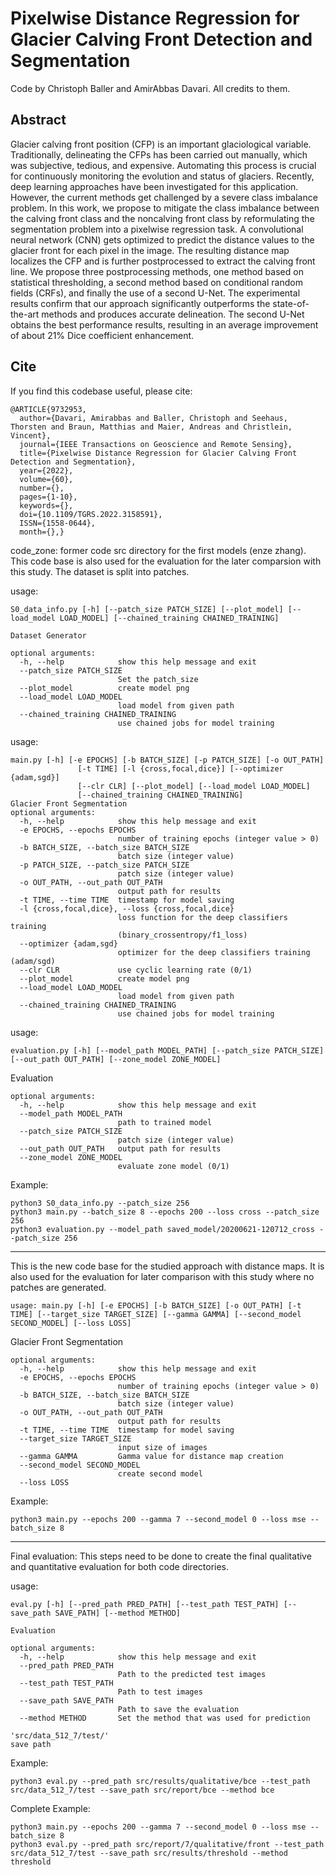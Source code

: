 # Pixelwise Distance Regression for Glacier Calving Front Detection and Segmentation

Code by Christoph Baller and AmirAbbas Davari. All credits to them.

## Abstract
Glacier calving front position (CFP) is an important glaciological variable.
Traditionally, delineating the CFPs has been carried out manually, which was
subjective, tedious, and expensive. Automating this process is crucial for
continuously monitoring the evolution and status of glaciers. Recently, deep
learning approaches have been investigated for this application. However, the
current methods get challenged by a severe class imbalance problem. In this
work, we propose to mitigate the class imbalance between the calving front
class and the noncalving front class by reformulating the segmentation problem
into a pixelwise regression task. A convolutional neural network (CNN) gets
optimized to predict the distance values to the glacier front for each pixel in
the image. The resulting distance map localizes the CFP and is further
postprocessed to extract the calving front line. We propose three
postprocessing methods, one method based on statistical thresholding, a second
method based on conditional random fields (CRFs), and finally the use of a
second U-Net. The experimental results confirm that our approach significantly
outperforms the state-of-the-art methods and produces accurate delineation. The
second U-Net obtains the best performance results, resulting in an average
improvement of about 21% Dice coefficient enhancement.

## Cite
If you find this codebase useful, please cite:

```
@ARTICLE{9732953,
  author={Davari, Amirabbas and Baller, Christoph and Seehaus, Thorsten and Braun, Matthias and Maier, Andreas and Christlein, Vincent},
  journal={IEEE Transactions on Geoscience and Remote Sensing}, 
  title={Pixelwise Distance Regression for Glacier Calving Front Detection and Segmentation}, 
  year={2022},
  volume={60},
  number={},
  pages={1-10},
  keywords={},
  doi={10.1109/TGRS.2022.3158591},
  ISSN={1558-0644},
  month={},}

```

code_zone: former code src directory for the first models (enze zhang).
This code base is also used for the evaluation for the later comparsion with this study.
The dataset is split into patches.


usage:
```
S0_data_info.py [-h] [--patch_size PATCH_SIZE] [--plot_model] [--load_model LOAD_MODEL] [--chained_training CHAINED_TRAINING]

Dataset Generator

optional arguments:
  -h, --help            show this help message and exit
  --patch_size PATCH_SIZE
                        Set the patch_size
  --plot_model          create model png
  --load_model LOAD_MODEL
                        load model from given path
  --chained_training CHAINED_TRAINING
                        use chained jobs for model training
```


usage: 
```
main.py [-h] [-e EPOCHS] [-b BATCH_SIZE] [-p PATCH_SIZE] [-o OUT_PATH]
               [-t TIME] [-l {cross,focal,dice}] [--optimizer {adam,sgd}]
               [--clr CLR] [--plot_model] [--load_model LOAD_MODEL]
               [--chained_training CHAINED_TRAINING]
Glacier Front Segmentation
optional arguments:
  -h, --help            show this help message and exit
  -e EPOCHS, --epochs EPOCHS
                        number of training epochs (integer value > 0)
  -b BATCH_SIZE, --batch_size BATCH_SIZE
                        batch size (integer value)
  -p PATCH_SIZE, --patch_size PATCH_SIZE
                        patch size (integer value)
  -o OUT_PATH, --out_path OUT_PATH
                        output path for results
  -t TIME, --time TIME  timestamp for model saving
  -l {cross,focal,dice}, --loss {cross,focal,dice}
                        loss function for the deep classifiers training
                        (binary_crossentropy/f1_loss)
  --optimizer {adam,sgd}
                        optimizer for the deep classifiers training (adam/sgd)
  --clr CLR             use cyclic learning rate (0/1)
  --plot_model          create model png
  --load_model LOAD_MODEL
                        load model from given path
  --chained_training CHAINED_TRAINING
                        use chained jobs for model training
```


usage: 
```
evaluation.py [-h] [--model_path MODEL_PATH] [--patch_size PATCH_SIZE] [--out_path OUT_PATH] [--zone_model ZONE_MODEL]
```

Evaluation

```
optional arguments:
  -h, --help            show this help message and exit
  --model_path MODEL_PATH
                        path to trained model
  --patch_size PATCH_SIZE
                        patch size (integer value)
  --out_path OUT_PATH   output path for results
  --zone_model ZONE_MODEL
                        evaluate zone model (0/1)
```


Example:
```
python3 S0_data_info.py --patch_size 256
python3 main.py --batch_size 8 --epochs 200 --loss cross --patch_size 256
python3 evaluation.py --model_path saved_model/20200621-120712_cross --patch_size 256
```


--------------------------------

This is the new code base for the studied approach with distance maps.
It is also used for the evaluation for later comparison with this study where no patches are generated.


```
usage: main.py [-h] [-e EPOCHS] [-b BATCH_SIZE] [-o OUT_PATH] [-t TIME] [--target_size TARGET_SIZE] [--gamma GAMMA] [--second_model SECOND_MODEL] [--loss LOSS]
```

Glacier Front Segmentation
```
optional arguments:
  -h, --help            show this help message and exit
  -e EPOCHS, --epochs EPOCHS
                        number of training epochs (integer value > 0)
  -b BATCH_SIZE, --batch_size BATCH_SIZE
                        batch size (integer value)
  -o OUT_PATH, --out_path OUT_PATH
                        output path for results
  -t TIME, --time TIME  timestamp for model saving
  --target_size TARGET_SIZE
                        input size of images
  --gamma GAMMA         Gamma value for distance map creation
  --second_model SECOND_MODEL
                        create second model
  --loss LOSS
```
Example:
```
python3 main.py --epochs 200 --gamma 7 --second_model 0 --loss mse --batch_size 8
```


--------------------------------

Final evaluation: This steps need to be done to create the final qualitative and quantitative evaluation for both code directories.


usage: 
```
eval.py [-h] [--pred_path PRED_PATH] [--test_path TEST_PATH] [--save_path SAVE_PATH] [--method METHOD]

Evaluation

optional arguments:
  -h, --help            show this help message and exit
  --pred_path PRED_PATH
                        Path to the predicted test images
  --test_path TEST_PATH
                        Path to test images
  --save_path SAVE_PATH
                        Path to save the evaluation
  --method METHOD       Set the method that was used for prediction

'src/data_512_7/test/'
save path
```
Example:
```
python3 eval.py --pred_path src/results/qualitative/bce --test_path src/data_512_7/test --save_path src/report/bce --method bce
```

Complete Example:
```
python3 main.py --epochs 200 --gamma 7 --second_model 0 --loss mse --batch_size 8
python3 eval.py --pred_path src/report/7/qualitative/front --test_path src/data_512_7/test --save_path src/results/threshold --method threshold
```
